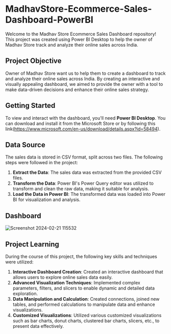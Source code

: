 # MadhavStore-Ecommerce-Sales-Dashboard-PowerBI

Welcome to the Madhav Store Ecommerce Sales Dashboard repository! This project was created using Power BI Desktop to help the owner of Madhav Store track and analyze their online sales across India.

## **Project Objective**

Owner of Madhav Store want us to help them to create a dashboard to track and analyze their online sales across India. By creating an interactive and visually appealing dashboard, we aimed to provide the owner with a tool to make data-driven decisions and enhance their online sales strategy.

## **Getting Started**

To view and interact with the dashboard, you'll need **Power BI Desktop**. You can download and install it from the Microsoft Store or by following this link(https://www.microsoft.com/en-us/download/details.aspx?id=58494).

## **Data Source**

The sales data is stored in CSV format, split across two files. The following steps were followed in the project:

1. **Extract the Data**:
 The sales data was extracted from the provided CSV files.
2. **Transform the Data**:
 Power BI's Power Query editor was utilized to transform and clean the raw data, making it suitable for analysis.
3. **Load the Data in Power BI**:
 The transformed data was loaded into Power BI for visualization and analysis.

## **Dashboard**
![Screenshot 2024-02-21 115532](https://github.com/Aryan18107/Madhav-Store-Ecommerce-Sales-Dashboard/assets/156915129/95652888-d02d-419f-b043-a423bfd3aabd)

## **Project Learning**

During the course of this project, the following key skills and techniques were utilized:

1. **Interactive Dashboard Creation**:
Created an interactive dashboard that allows users to explore online sales data easily.
2. **Advanced Visualization Techniques**:
Implemented complex parameters, filters, and slicers to enable dynamic and detailed data exploration.
3. **Data Manipulation and Calculation**:
Created connections, joined new tables, and performed calculations to manipulate data and enhance visualizations.
4. **Customized Visualizations**:
Utilized various customized visualizations such as bar charts, donut charts, clustered bar charts, slicers, etc., to present data effectively.
